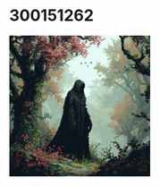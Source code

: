 
# 300151262


<img src=images/dark-fantasy-pixel-art-v0-m7zik56bw19c1.webp width='50%' height='50%' > </img>
